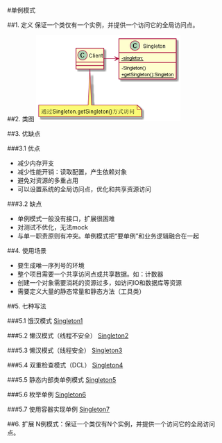 
#单例模式

##1. 定义
保证一个类仅有一个实例，并提供一个访问它的全局访问点。

##2. 类图
![singleton](image/Singleton.png)

##3. 优缺点

###3.1 优点
* 减少内存开支
* 减少性能开销：读取配置，产生依赖对象
* 避免对资源的多重占用
* 可以设置系统的全局访问点，优化和共享资源访问

###3.2 缺点
* 单例模式一般没有接口，扩展很困难
* 对测试不优化，无法mock
* 与单一职责原则有冲突。单例模式把“要单例”和业务逻辑融合在一起

##4. 使用场景
* 要生成唯一序列号的环境
* 整个项目需要一个共享访问点或共享数据。如：计数器
* 创建一个对象需要消耗的资源过多，如访问IO和数据库等资源
* 需要定义大量的静态常量和静态方法（工具类）

##5. 七种写法

###5.1 饿汉模式
[Singleton1](Singleton1.java)

###5.2 懒汉模式（线程不安全）
[Singleton2](Singleton2.java)

###5.3 懒汉模式（线程安全）
[Singleton3](Singleton3.java)

###5.4 双重检查模式（DCL）
[Singleton4](Singleton4.java)

###5.5 静态内部类单例模式
[Singleton5](Singleton5.java)

###5.6 枚举单例
[Singleton6](Singleton6.java)

###5.7 使用容器实现单例
[Singleton7](Singleton7.java)


##6. 扩展
N例模式：保证一个类仅有N个实例，并提供一个访问它的全局访问点。

